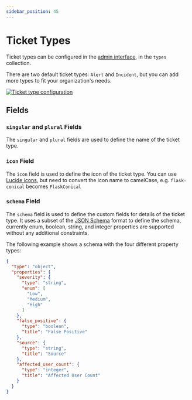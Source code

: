 ```yaml
---
sidebar_position: 45
---
```


# Ticket Types

Ticket types can be configured in the [admin interface](login.md), in the `types` collection.

There are two default ticket types: `Alert` and `Incident`, but you can add more types to fit your organization's needs.

[![Ticket type configuration](/screenshots/types.png)](/screenshots/types.png)

## Fields

### `singular` and `plural` Fields

The `singular` and `plural` fields are used to define the name of the ticket type.

### `icon` Field

The `icon` field is used to define the icon of the ticket type.
You can use [Lucide icons](https://lucide.dev/icons/),
but need to convert the icon name to camelCase, e.g. `flask-conical` becomes `FlaskConical`

### `schema` Field

The `schema` field is used to define the custom fields for details of the ticket type.
It uses a subset of the [JSON Schema](https://json-schema.org/) format to define the schema,
currently enum, boolean, string, and integer properties are supported without any additional constraints.

The following example shows a schema with the four different property types:

```json
{
  "type": "object",
  "properties": {
    "severity": {
      "type": "string",
      "enum": [
        "Low",
        "Medium",
        "High"
      ]
    },
    "false_positive": {
      "type": "boolean",
      "title": "False Positive"
    },
    "source": {
      "type": "string",
      "title": "Source"
    },
    "affected_user_count": {
      "type": "integer",
      "title": "Affected User Count"
    }
  }
}
```